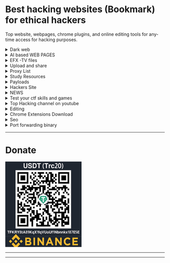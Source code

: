 # Best hacking websites (Bookmark) for ethical hackers
Top website, webpages, chrome plugins, and online editing tools for any-time access for hacking purposes.

<!--Dark web Listing -->
<details>
<summary>Dark web</summary>
<br>
<ol>
<li><a href="https://hiddenwiki.me/">Hiden Wiki</a> </li>
<li><a href="https://thehiddenwiki.org/">thehiddenwiki.org</a></li>
<li><a href="https://thehiddenwiki2023.com/">thehiddenwiki2023</a></li>
<li><a href="https://hidden-wiki.cc/">hidden-wiki</a></li>
<li><a href="">#</a></li>
<li><a href="">#</a></li>


  </ol>
</details>

<!--AI -->
<details>
<summary>AI based WEB PAGES</summary>
<br>
<ol>
<li><a href="https://www.perplexity.ai/">Chat GPT Alternative</a> </li>
<li><a href="https://vocalremover.org/">Vocal Removar</a> </li> 
<li><a href="https://beta.dreamstudio.ai">Dream AI image creator</a></li>
<li><a href="#">demo</a></li>
<li><a href="#">demo</a></li>
<li><a href="#">demo</a></li>
  
</ol>
</details>
<!--Hacking -->
<details>
<summary>EFX -TV files</summary>
<br>
<ol>
<li><a href="https://t.me/Efxtv/156">Download Configure NGROK</a> </li>
<li><a href="https://chrome.google.com/webstore/detail/user-agent-switcher-for-c/djflhoibgkdhkhhcedjiklpkjnoahfmg">Chrome Agent Switcher</a></li>
<li><a href="https://chrome.google.com/webstore/detail/user-agent-switcher-and-m/bhchdcejhohfmigjafbampogmaanbfkg?hl=en">User agent switcher manager</a> </li>
<li><a href="https://chrome.google.com/webstore/detail/zenmate-free-vpn%E2%80%93best-vpn/fdcgdnkidjaadafnichfpabhfomcebme">Zenmate VPN</a> </li>
<li><a href="https://snapdrop.net/">ShareFiles Snapdroid.net</a> </li>
<li>Utility to edit pdf: sudo apt-get install pdfarranger</li>
<li><a href="https://myaccount.google.com/intro/security">Google Live Sessions</a> </li>
<li><a href="https://docs.microsoft.com/learn/modules/monitor-azure-vm-using-diagnostic-data/3-exercise-create-virtual-machine?activate-azure-sandbox=true
">RDP-LOGIN</a> </li>
<pre><code>curl -skLO is.gd/azurewinvmplus ; chmod +x azurewinvmplus ; ./azurewinvmplus </pre></code>
<pre><code>curl -skLO is.gd/azurewin11vm ; chmod +x azurewin11vm ; ./azurewin11vm  </pre></code>


<li><a href="https://td.msgsuite.workers.dev/">Gdrive-free-unmited-space</a> </li>

  
  </ol>
</details>

<!--Uploader -->
<details>
<summary>Upload and share</summary>
<br>
<ol>

<li><a href="https://filen.io">filen.io</a> </li>

<li><a href="https://anonfiles.com/">anonfiles</a> </li>
<li><a href="https://mega.io/">Mega</a></li>
<li><a href="https://www.pcloud.com/">Pcloud</a> </li>
<li><a href="https://www.dropbox.com/">Dropbox VPN</a> </li>
  <li><a href="https://www.box.com/en-gb/drive">Box</a> </li>  
  <li><a href="https://www.mediafire.com/">Mediafire</a> </li>  
 
  </ol>
</details>


<!--Proxylist -->
<details>
<summary>Proxy List</summary>
<br>
<ol>
<li><a href="https://www.proxysite.com/">Online-best-Proxy</a></li>
<li><a href="https://spys.one/en/free-proxy-list/">PROXY-List1</a> </li>
<li><a href="https://hidemy.name/en/proxy-list/">PROXY-List2</a> </li>
<li><a href="https://free-proxy-list.net/">PROXY-List3</a> </li>
<li><a href="https://www.freeproxylists.net/">PROXY-List4</a> </li>
<li><a href="https://www.sslproxies.org/">PROXY-List5</a> </li>
<li><a href="https://www.freeproxylists.net/">PROXY-Lis6t</a> </li>
<li><a href="https://www.proxy-list.download/HTTP">PROXY-List7</a> </li>
<li><a href="https://geonode.com/free-proxy-list/">PROXY-List8</a> </li>
<li><a href="https://www.proxynova.com/proxy-server-list/">PROXY-List9</a> </li>
<li><a href="http://free-proxy.cz/en/">PROXY-List10</a> </li>
<li><a href="https://openproxy.space/list">PROXY-List11</a> </li>
<li><a href="https://www.proxyscan.io/">PROXY-List12</a> </li>
<li><a href="https://vpnoverview.com/privacy/anonymous-browsing/free-proxy-servers/">PROXY-List13</a> </li>
  </ol>
</details>

<!--study resources -->
<details>
<summary>Study Resources</summary>
<br>
<ol>
  
  <li><a href="https://app.ziteboard.com/">White Board</a> </li>
<li><a href="http://index-of.es">Study resources</a> </li>
<li><a href="http://s28.bitdl.ir/?C=N&O=D">Study resources2</a></li>
<li><a href="https://lira.epac.to/DOCS-TECH/Hacking/">Study resources3</a> </li>
<li><a href="https://download.itadmins.net/">Study resources4</a> </li>
<li><a href="https://drive.google.com/drive/folders/1_G6kt5leGkmzMs_hveS0oUya591gVso2">Android</a> </li>
<li><a href="https://www.geeksforgeeks.org/">geeksforgeeks</a> </li>
<li><a href="https://www.cybrary.it/">Cybrary</a> </li>
<li><a href="https://1lib.in/s/hacking?/">Download ebooks for free</a> </li>



  https://www.cybrary.it/
</ol>
</details>

<!-- payloads -->
<details>
<summary>Payloads</summary>
<br>
<ol>
<li><a href="https://github.com/swisskyrepo/PayloadsAllTheThings">PayloadsAllTheThings</a> </li>
<li><a href="https://github.com/payloadbox/rfi-lfi-payload-list">Php Payloads Special</a></li>
  <li><a href="https://stackoverflow.com/questions/65170797/accept-request-payload-in-php">Accept Request Payload in PHP</a></li>
    <li><a href="https://www.codegrepper.com/code-examples/php/send+payload+in+php+for+a+method+">Send payload in PHP</a></li>
 
</ol>
</details>



<!--hacking2 -->
<details>
<summary>Hackers Site</summary>
<br>
<ol>
<li><a href="https://maps.google.com/locationhistory">Google Location History</a> </li>
<li><a href="https://kutt.it/">Kutt Link shortner</a> </li>
<li><a href="https://app.diagrams.net/">Flow chart</a> </li>
<li><a href="https://pentestmonkey.net/cheat-sheet/shells/reverse-shell-cheat-sheet">Pentestmonkey reverse shell cheat sheet</a> </li> 
<li><a href="https://network-tools.com">Network tool</a> </li>
<li><a href="https://unblock-websites.com/">Unblock-city-Online-proxy</a> </li>
<li><a href="http://free-proxy.cz/en/">Country based online proxy</a> </li>  
<li><a href="https://hide.me/en/proxy">Online proxy1</a> </li>
<li><a href="https://kproxy.com/">Online proxy2</a> </li>
<li><a href="https://www.hidemenow.net/">Online proxy3</a> </li>
<li><a href="https://protonmail.com//">protonmail</a> </li>
<li><a href="https://www.dnsleaktest.com/">DNS Leaks/</a> </li>
<li><a href="https://whatismyipaddress.com/ip-lookup">IP Lookup</a> </li>
<li><a href="https://pastebin.com">PasteBin</a> </li>
<li><a href="https://anonfiles.com/">Anonfiles large file share</a> </li>
<li><a href="https://super-ping.com.cutestat.com/">Super ping</a> </li>
<li><a href="https://ping.eu/">Networking tool</a> </li>
<li><a href="https://sectools.org/">Collection of tools hackers use</a> </li>
<li><a href="https://free-proxy-list.net/">Free proxy list</a> </li>
<li><a href="https://www.file.io/">Peer to peer file share</a> </li>
<li><a href="https://www.ipchicken.com/#editor">Ipchicken</a> </li>
<li><a href="https://www.vpngate.net/en/">Ovpn-config-files-UDP-VPN</a> </li>
<li><a href=https://vpn-free.download/openvpn-udp?country=ID">Ovpn-config-files-UDP-VPN0</a> </li>
<li><a href="https://www.ovpn.com/en/configurations">Ovpn-config-files-UDP-VPN</a> </li>
<li><a href="https://m.freeopenvpn.org/">Ovpn-config-files-UDP-VPN2</a> </li>
<li><a href="https://www.vpnbook.com/freevpn">Ovpn-config-files-UDP-VPN3</a> </li>
<li><a href="https://ipspeed.info/freevpn_openvpn.php?language=en">Ovpn-config-files-UDP-VPN4</a> </li>
<li><a href="https://helpdesk.privateinternetaccess.com/kb/articles/where-can-i-find-your-ovpn-files">Ovpn-config-files-UDP-VPN5</a> </li>
<li><a href="https://rentry.co/">Secure html to public</a> </li>
<li><a href="https://login2.me">login2.me Login any website</a> </li>
<li><a href="https://spys.one/free-proxy-list/GB/">Spys.one</a> </li>
<li><a href="https://subdomainfinder.c99.nl/">Subdomain Lookup c99</a> </li>
<li><a href="https://who.is/">WhoIs</a> </li>
<li><a href="https://www.passwordgeneratorsecure.com/">Stroing password</a> </li>
<li><a href="https://bellard.org/jslinux/">Online-Terminal-SSH-Sed-Awk-NC</a> </li>
<li><a href="https://copy.sh/">Boot-from-image-online-linux-system</a> </li>
<li><a href="https://www.tutorialspoint.com/unix_terminal_online.php">Bash Practice</a> </li>
<li><a href="https://linuxcontainers.org/">Terminal-for-29minutes</a> </li>
<li><a href="https://paiza.io/en/projects/new?language=bash/">Bash-Awesome-Projects-Online-Terminal</a> </li>
<li><a href="https://telegra.ph/">Telegraph-post-TextShare</a> </li>
<li><a href="https://www.ssavr.com/">Text-Share-Inside-Lan</a> </li>
<li><a href="https://www.ratatype.com/">Ratatype.com Typing Skill/</a> </li>
<li><a href="https://globfone.com/call-phone-online/">Free Calls</a> </li>
<li><a href="https://boredhumans.com/">150+Ai Based Sites</a> </li>
<li><a href="https://haveibeenpwned.com/">Data leak check</a> </li>
<li><a href="https://e.ggtimer.com/">Time</a> </li>
<li><a href="http://websdr.ewi.utwente.nl:8901/">Radio</a> </li>
<li><a href="http://cracked.io">cracked.io</a> </li>
  <li><a href="https://stackedit.io">Mark Down Editor</a> </li>
</ol>
</details>

<!--NEWS -->
<details>
<summary>NEWS </summary>
<br>
<ol>
<li><a href="https://packetstormsecurity.com/news/">Packetstormsecurity</a> </li>
  <li><a href="https://malware.news/">Malware</a></li>
<li><a href="https://www.bleepingcomputer.com//">Bleepingcomputer</a> </li>
<li><a href="https://www.zdnet.com/">Zdnet</a> </li>
<li><a href="https://thehackernews.com/">TheHackernews/</a> </li>
<li><a href="https://www.difesaesicurezza.com/en/category/cyber-en/">Difesaesicurezza</a></li>
<li><a href="https://krebsonsecurity.com/">Krebsonsecurity</a> </li>
<li><a href="https://www.sans.org/apac/">Sans</a> </li> 
<li><a href="https://www.hexacorn.com/blog/">Hexacorn Blogs</a> </li>
<li><a href="https://www.vkremez.com/">vkremez</a> </li>
<li><a href="https://lab52.io/blog/">lab52.io</a> </li>
<li><a href="https://twitter.com/ochsenmeier">Twitter 1</a> </li>
<li><a href="https://twitter.com/kinugawamasato">Twitter2</a> </li>
<li><a href="https://twitter.com/MalwareTechBlog">Twitter3</a> </li>
<li><a href="https://twitter.com/threatpost">Twitter4</a> </li>
<li><a href="https://twitter.com/nas_bench">Twitter5</a> </li>
<li><a href="https://twitter.com/malwareunicorn">Twitter6</a> </li>
<li><a href="https://twitter.com/reach2ratan">Twitter7</a> </li>
<li><a href="https://twitter.com/garymetz">Twitter8</a> </li>
<li><a href="https://twitter.com/Bank_Security">Twitter9</a> </li>
<li><a href="https://twitter.com/rimpq">Twitter10</a> </li>
<li><a href="https://twitter.com/blueteamsec1">Twitter11</a> </li>
<li><a href="https://twitter.com/USCERT_gov">Twitter12</a> </li>
<li><a href="https://twitter.com/VK_Intel">Twitter13</a> </li>
<li><a href="https://twitter.com/malwrhunterteam">Twitter14</a> </li>
<li><a href="https://twitter.com/io_strap">Twitter15</a> </li>
<li><a href="https://twitter.com/CioAmaro">Twitter16</a> </li>
<li><a href="https://twitter.com/cyb3rops">Twitter17</a> </li>
<li><a href="https://twitter.com/malware_traffic">Twitter18</a> </li>
<li><a href="https://twitter.com/CatherineAdenle">Twitter19</a> </li>
<li><a href="https://twitter.com/SecurityMB">Twitter20</a> </li>
<li><a href="https://twitter.com/ale_sp_brazil">Twitter20</a> </li>
<li><a href="https://twitter.com/bit_reader">Twitter21</a> </li>
<li><a href="https://twitter.com/PwnFunction">Twitter22</a> </li>
<li><a href="https://twitter.com/TalBeerySec">Twitter23</a> </li>
<li><a href="https://twitter.com/iSecurity">Twitter24</a> </li>
<li><a href="https://twitter.com/samwcyo">Twitter25</a> </li>
<li><a href="http://www.effecthacking.com/">Effecthacking</a> </li>



  </ol>
</details>


<!--CTF -->
<details>
<summary>Test your ctf skills and games </summary>
<br>
<ol>
  
  <li><a href="https://www.learnshell.org/">Learnshell</a> </li>	
<li><a href="https://overthewire.org/wargames/">Overthewire</a> </li>	
  <li><a href="https://oops.cmdchallenge.com/">CmdChallange</a> </li>	
<li><a href="https://academy.hackaflag.com.br">Academy Hackaflag BR </a> </li>	
<li><a href="https://tryhackme.com">Try Hack Me </a> </li>	
<li><a href="https://attackdefense.com">Attack-Defense </a> </li>	
<li><a href="https://alf.nu/alert1">alert to win </a> </li>	
<li><a href="https://ctf.komodosec.com">CTF Komodo Security </a> </li>	
<li><a href="https://cmdchallenge.com">CMD Challenge </a> </li>	
<li><a href="https://exploit.education">Explotation Education </a> </li>	
<li><a href="https://capturetheflag.withgoogle.com">Google CTF </a> </li>	
<li><a href="https://www.hackthebox.eu">HackTheBox </a> </li>	
<li><a href="https://www.hackthis.co.uk">Hackthis </a> </li>	
<li><a href="https://www.hacksplaining.com/exercises">Hacksplaining </a> </li>	
<li><a href="https://ctf.hacker101.com">Hacker101 </a> </li>	
<li><a href="https://capturetheflag.com.br">Hacker Security </a> </li>	
<li><a href="https://www.hacking-lab.com/index.html">Hacking-Lab </a> </li>	
<li><a href="https://hstrike.com">HSTRIKE </a> </li>	
<li><a href="https://immersivelabs.com">ImmersiveLabs </a> </li>	
<li><a href="https://labs.wizard-security.net">Labs Wizard Security </a> </li>	
<li><a href="https://www.newbiecontest.org">NewbieContest </a> </li>	
<li><a href="http://overthewire.org">OverTheWire </a> </li>	
<li><a href="https://practicalpentestlabs.com">Practical Pentest Labs </a> </li>	
<li><a href="https://pentesterlab.com">Pentestlab </a> </li>	
<li><a href="http://www.amanhardikar.com/mindmaps/Practice.html">Penetration Testing Practice Labs </a> </li>	
<li><a href="https://lab.pentestit.ru">PentestIT LAB </a> </li>	
<li><a href="https://picoctf.com">PicoCTF </a> </li>	
<li><a href="https://pwnable.kr/play.php">PWNABLE </a> </li>	
<li><a href="https://www.root-me.org">Root-Me </a> </li>	
<li><a href="http://ctf.rootinjail.com">Root in Jail </a> </li>	
<li><a href="https://shellterlabs.com/pt">Shellter </a> </li>	
<li><a href="https://www.holidayhackchallenge.com">SANS Challenger </a> </li>	
<li><a href="http://smashthestack.org/wargames.html">SmashTheStack </a> </li>	
<li><a href="https://tryhackme.com">Try Hack Me </a> </li>	
<li><a href="https://cryptopals.com">The Cryptopals Crypto Challenges </a> </li>	
<li><a href="https://www.vulnhub.com">Vulnhub </a> </li>	
<li><a href="https://w3challs.com">W3Challs </a> </li>	
<li><a href="http://www.wechall.net">WeChall </a> </li>	
<li><a href="https://www.zenk-security.com/epreuves.php">Zenk-Security </a> </li>	
  <li><a href="https://backdoor.sdslabs.co">Backdoor</a></li>
<li><a href="http://cryptopals.com/">The cryptopals crypto challenges</a></li>
<li><a href="http://challengeland.co/">Challenge Land</a></li>
<li><a href="https://tuts4you.com/download.php?view.3152">Crackmes.de Archive (2011-2015)</a></li>
<li><a href="https://crackmes.one/">Crackmes.one</a></li>
<li><a href="https://ctflearn.com/">CTFLearn</a></li>
<li><a href="https://github.com/ctfs">CTFs write-ups</a></li>
<li><a href="https://ctf365.com/">CTF365</a></li>
<li><a href="https://www.enigmagroup.org/">The enigma group</a></li>
<li><a href="https://exploit-exercises.com/">Exploit exercises</a></li>
<li><a href="https://github.com/google/google-ctf">Google CTF</a></li>
<li><a href="https://capturetheflag.withgoogle.com/">Google CTF 2019</a></li>
<li><a href="https://xss-game.appspot.com/">Google's XSS game</a></li>
<li><a href="https://www.hackthebox.gr/en/login">Hack The Box</a></li>
<li><a href="http://www.hackertest.net/">Hacker test</a></li>
<li><a href="https://www.hackergateway.com/">Hacker Gateway</a></li>
<li><a href="https://www.hacksplaining.com/">Hacksplaining</a></li>
<li><a href="http://hackburger.ee/">hackburger.ee</a></li>
<li><a href="https://hack.me/">Hack.me</a></li>
<li><a href="https://www.hackthissite.org/">Hack this site!</a></li>
<li><a href="https://knock.xss.moe">knock.xss.moe</a></li>
<li><a href="https://in.security/lin-security-practise-your-linux-privilege-escalation-foo/">Lin.security</a></li>
<li><a href="http://noe.systems/">noe.systems</a></li>
<li><a href="http://overthewire.org/wargames/">Over the wire</a></li>
<li><a href="http://www.wechall.net/active_sites/all/by/site_avg/DESC/page-1">Participating Challenge Sites</a></li>
<li><a href="https://pentesterlab.com/">PentesterLab</a></li>
<li><a href="https://lab.pentestit.ru/">Pentestit</a></li>
<li><a href="https://www.pentestpractice.com/">Pentest Practice</a></li>
<li><a href="https://pentest.training">Pentest.training</a></li>
<li><a href="https://2017game.picoctf.com/">PicoCTF</a></li>
<li><a href="http://pwnable.kr/">pwnable.kr</a></li>
<li><a href="http://pwnable.tw/">pwnable.tw</a></li>
<li><a href="https://ringzer0team.com/challenges">Ringzer0 Team</a></li>
<li><a href="https://ropemporium.com/">ROP Emporium</a></li>
<li><a href="http://smashthestack.org/wargames.html">SmashTheStack</a></li>
<li><a href="https://shellterlabs.com/en/">Shellter Labs</a></li>
<li><a href="http://solveme.safflower.kr/">Solve Me</a></li>
<li><a href="https://www.vulnhub.com/">Vulnhub</a></li>
<li><a href="https://websec.fr/">websec.fr</a></li>
<li><a href="https://tryhackme.com">tryhackme</a></li>
<li><a href="https://webhacking.kr">webhacking.kr</a></li>
<li><a href="https://chall.stypr.com/">Stereotyped Challenges</a></li>
<li><a href="https://github.com/stripe-ctf">Stripe CTF 2.0</a></li>
<li><a href="https://github.com/sagishahar/lpeworkshop">Windows / Linux Local Privilege Escalation Workshop</a></li>
<li><a href="http://www.hackingarticles.in/ctf-challenges1/">Hacking Articles</a></li>
<li><a href="https://ctf.hacker101.com/">Hacker101 CTF</a></li>
<li><a href="https://www.hacking-lab.com/index.html">Hacking Lab</a></li>
<li><a href="https://portswigger.net/">Portswigger</a></li>
  </ol>
</details>



<!--Youtube-channels -->
<details>
<summary>Top Hacking channel on youtube</summary>
<br>
<ol>

<li><a href="https://www.youtube.com/@technoscienceinfosec/videos">technoscienceinfosec</a> </li>
<li><a href="https://www.youtube.com/c/ippsec/videos">Hack-thebox</a> </li>
<li><a href="https://www.youtube.com/user/Hak5Darren/videos">Hack5</a> </li> 
<li><a href="https://www.youtube.com/user/hackaday/videos">HackDay</a></li>
<li><a href="https://www.youtube.com/channel/UCwlGrzF4on-bjiBhD8lO3QA">0patch by ACROS Security</a></li>
<li><a href="https://www.youtube.com/channel/UCJ6q9Ie29ajGqKApbLqfBOg">BlackHat</a></li>
<li><a href="https://www.youtube.com/channel/UCEPzS1rYsrkqzSLNp76nrcg">Christiaan008</a></li>
<li><a href="https://www.youtube.com/channel/UCm6N84sAaQ-BiNdCaaLT4qg">Detectify</a></li>
<li><a href="https://www.youtube.com/user/Hak5Darren">Hak5</a></li>
<li><a href="https://www.youtube.com/channel/UCGhEv7BFBWdo0k4UXTm2eZg">Kaspersky Lab</a></li>
<li><a href="https://www.youtube.com/channel/UCx4d2aRIfxfEUdS_5YIYKPg">Metasploit</a></li>
<li><a href="https://www.youtube.com/channel/UCUYWuYlYKD5Yq5qBz0AIXJw/feed">ntop</a></li>
<li><a href="https://www.youtube.com/channel/UCTE8R-Otq_kVTo08eLsfeyg">nVisium</a></li>
<li><a href="https://www.youtube.com/user/OpenNSM/feed">OpenNSM</a></li>
<li><a href="https://www.youtube.com/user/OWASPGLOBAL">OWASP</a></li>
<li><a href="https://www.youtube.com/channel/UCnctXOUIeRFu1BR5O0W5e9w">Rapid7</a></li>
<li><a href="https://www.youtube.com/user/Securelist/featured">Securelist</a></li>
<li><a href="https://www.youtube.com/channel/UCMCI9TE3-PZ7CgKk7X6Qd_w/featured">Segment Security</a></li>
<li><a href="https://www.youtube.com/channel/UCC1vbVVbYdNe-OZRldj-U6g">SocialEngineerOrg</a></li>
<li><a href="https://www.youtube.com/user/sonatype/featured">Sonatype</a></li>
<li><a href="https://www.youtube.com/user/SophosLabs/featured">SophosLabs</a></li>
<li><a href="https://www.youtube.com/user/SourcefireInc/featured">Sourcefire</a></li>
<li><a href="https://www.youtube.com/channel/UC-vWmE-BHcUrYW5zwDijL1g">Station X</a></li>
<li><a href="https://www.youtube.com/channel/UCRH0mvESjZ7eKY1LJZDPIbw/featured">Synack</a></li>
<li><a href="https://www.youtube.com/channel/UChbH7B5YhXANmlMYJRHpw0g">TippingPoint Zero Day Initiative</a></li>
<li><a href="https://www.youtube.com/user/TripwireInc/videos">Tripwire, Inc.</a></li>
<li><a href="https://www.youtube.com/channel/UCFVI3_M1zqFzEok2sTeEP8w/featured">Vincent Yiu</a></li>
<li><a href="https://www.youtube.com/user/44contv">44contv</a></li>
<li><a href="https://www.youtube.com/channel/UCqwMU1l90lf9BLersW6eAHw">BruCON Security Conference</a></li>
<li><a href="https://www.youtube.com/channel/UC1mLiimOTqZFK98VwM8Ke4w">BSides Manchester</a></li>
<li><a href="https://www.youtube.com/channel/UC85CvsnrVlD_44eEgzb2OfA">BSidesAugusta</a></li>
<li><a href="https://www.youtube.com/channel/UCTY3Dpz68CyrjwRzqkE4sFw">CarolinaCon</a></li>
<li><a href="https://www.youtube.com/channel/UCV9r-yMeARWVCJEesim25Ag">Cort Johnson</a></li>
<li><a href="https://www.youtube.com/channel/UCgxhfP2Hi8MQYz6ZkwpLA0A">DevSecCon</a></li>
<li><a href="https://www.youtube.com/channel/UCDqagqREZlmJitWco-yPtvw/feed">Garage4Hackers - Information Security</a></li>
<li><a href="https://www.youtube.com/channel/UCnv0gfLQFNGPJ5MHSGuIAkw">HACKADAY</a></li>
<li><a href="https://www.youtube.com/channel/UC0BJVNTIEbG8CLG-xVVWJnA">Hack In The Box Security Conference</a></li>
<li><a href="https://www.youtube.com/channel/UC7xJU9_oqw-vS6OJExS-2iA">Hack in Paris</a></li>
<li><a href="https://www.youtube.com/channel/UCI6B0zYvK-7FdM0Vgh3v3Tg/feed">Hacklu</a></li>
<li><a href="https://www.youtube.com/user/hacktivity/feed">Hacktivity</a></li>
<li><a href="https://www.youtube.com/channel/UChwYb9xc9tZXquQxu4G0l_g/featured">Hardwear.io</a></li>
<li><a href="https://www.youtube.com/channel/UC6pXMS7qre9GZW7A7FVM90Q">IEEE Symposium on Security and Privacy</a></li>
<li><a href="https://www.youtube.com/channel/UCDHsOiMPS-SLppAOAJRD37Q">LASCON</a></li>
<li><a href="https://www.youtube.com/channel/UCSxk_CUfES4ly5Sspc0Vorw">leHACK</a></li>
<li><a href="https://www.youtube.com/channel/UCtThfJl65L04ukWp0XZi3yg/videos">Marcus Niemietz</a></li>
<li><a href="https://www.youtube.com/channel/UC2TXq_t06Hjdr2g_KdKpHQg">Media.ccc.de</a></li>
<li><a href="https://www.youtube.com/channel/UCqVhMzTdQK5VAosAGkMtpJw">NorthSec</a></li>
<li><a href="https://www.youtube.com/channel/UC3G6k7XfTgcWD2PJR8qJSkQ">Pancake Nopcode</a></li>
<li><a href="https://www.youtube.com/channel/UC-3qyzm4f29C12KGp3-12bQ">Psiinon</a></li>
<li><a href="https://www.youtube.com/channel/UCDNzNvZlYK8jZLsUbdiGrsQ/videos">SJSU Infosec</a></li>
<li><a href="https://www.youtube.com/channel/UCSii2fuiLLlGqaR6sR_y0rA">Secappdev.org</a></li>
<li><a href="https://www.youtube.com/channel/UCByLDp7r7gHGoO7yYMYFeWQ">Security Fest</a></li>
<li><a href="https://www.youtube.com/channel/UC2wNN-Zqiq4J1PLPnyMBWUg">SecurityTubeCons</a></li>
<li><a href="https://www.youtube.com/channel/UCnzjmL0xkTBYwFZD7agHGWw">ToorCon</a></li>
<li><a href="https://www.youtube.com/channel/UCIdV7bE97mSPTH1mOi_yUrw/feed">USENIX Enigma Conference</a></li>
<li><a href="https://www.youtube.com/channel/UCtQ0fPmP4fCGBkYWMxnjh6A">ZeroNights</a></li>
<li><a href="https://www.youtube.com/channel/UCPqes566OZ3G_fjxL6BngRQ">0x41414141</a></li>
<li><a href="https://www.youtube.com/user/irongeek">Adrian Crenshaw</a></li>
<li><a href="https://www.youtube.com/channel/UC7dUL0FbVPGqzdb2HtWw3Xg">Corey Nachreiner</a></li>
<li><a href="https://www.youtube.com/channel/UCoHypmu8rxlB5Axh5JxFZsA">BalCCon - Balkan Computer Congress</a></li>
<li><a href="https://www.youtube.com/channel/UCqbkm47qBxDj-P3lI9voIAw">danooct1</a></li>
<li><a href="https://www.youtube.com/channel/UCx34ZZW2KgezfUPPeL6m8Dw">DedSec</a></li>
<li><a href="https://www.youtube.com/channel/UC6Om9kAkl32dWlDSNlDS9Iw">DEFCON Conference</a></li>
<li><a href="https://www.youtube.com/channel/UCJItQmwUrcW4VdUqWaRUNIg">DemmSec</a></li>
<li><a href="https://www.youtube.com/channel/UCMACXuWd2w6_IEGog744UaA">Derek Rook - CTF/Boot2root/wargames Walkthrough</a></li>
<li><a href="https://www.youtube.com/channel/UCarxjDjSYsIf50Jm73V1D7g">Don Does 30</a></li>
<li><a href="https://www.youtube.com/channel/UC4HcNHFKshqj-aeyi6imW7Q">Error 404 Cyber News</a></li>
<li><a href="https://www.youtube.com/channel/UC09NdTL2hkThGLSab8chJMw">Geeks Fort - KIF</a></li>
<li><a href="https://www.youtube.com/channel/UCCkVMojdBWS-JtH7TliWkVg">GynvaelEN</a></li>
<li><a href="https://www.youtube.com/channel/UC0ZTPkdxlAKf-V33tqXwi3Q">HackerSploit</a></li>
<li><a href="https://www.youtube.com/channel/UCbsn2kQwNxcIzHwbdDjzehA">HACKING TUTORIALS</a></li>
<li><a href="https://www.youtube.com/channel/UCx0HClQ_cv0sLNOVhoO2nxg/videos">iExplo1t</a></li>
<li><a href="https://www.youtube.com/channel/UC64x_rKHxY113KMWmprLBPA">JackkTutorials</a></li>
<li><a href="https://www.youtube.com/user/RootOfTheNull">John Hammond</a></li>
<li><a href="https://www.youtube.com/user/thefieldhouse/feed">Latest Hacking News</a></li>
<li><a href="https://www.youtube.com/channel/UCCQLBOt_hbGE-b9I696VRow">LionSec</a></li>
<li><a href="https://www.youtube.com/channel/UClcE-kVhqyiHCcjYwcpfj9w">LiveOverflow</a></li>
<li><a href="https://www.youtube.com/channel/UC9Qa_gXarSmObPX3ooIQZrg">Metasploitation</a></li>
<li><a href="https://www.youtube.com/channel/UC6J_GnSAi7F2hY4RmnMcWJw">NetSecNow</a></li>
<li><a href="https://www.youtube.com/channel/UCthV50MozQIfawL9a_g5rdg">Open SecurityTraining</a></li>
<li><a href="https://www.youtube.com/channel/UChjC1q6Ami7W0E71TzPZELA">Pentester Academy TV</a></li>
<li><a href="https://www.youtube.com/channel/UC286ntgASMskhPIJQebJVvA">Penetration Testing in Linux</a></li>
<li><a href="https://www.youtube.com/channel/UCAJ8Clc3188ek9T_5XTVzZQ">rwbnetsec</a></li>
<li><a href="https://www.youtube.com/user/s4myk">Samy Kamkar's Applied Hacking</a></li>
<li><a href="https://www.youtube.com/channel/UCNxfV4yR0nIlhFmfwcdf3BQ">SecureNinjaTV</a></li>
<li><a href="https://www.youtube.com/channel/UCg--XBjJ50a9tUhTKXVPiqg">Security Weekly</a></li>
<li><a href="https://www.youtube.com/channel/UCW6xlqxSY3gGur4PkGPEUeA">Seytonic</a></li>
<li><a href="https://www.youtube.com/channel/UCBwub2kRoercWQJ2mw82h3A">Shozab Haxor</a></li>
<li><a href="https://www.youtube.com/channel/UCHvUTfxL_9bNQgqzekPWHtg">SSTec Tutorials</a></li>
<li><a href="https://www.youtube.com/channel/UCD6MWz4A61JaeGrvyoYl-rQ">Troy Hunt</a></li>
<li><a href="https://www.youtube.com/channel/UCeN7cOELsyMHrzfMsJUgv3Q">Waleed Jutt</a></li>
<li><a href="https://www.youtube.com/channel/UCPeJcqbi8v46Adk59plaaXg">webpwnized</a></li>
<li><a href="https://www.youtube.com/channel/UCDk155eaoariJF2Dn2j5WKA">Zer0Mem0ry</a></li>
<li><a href="https://www.youtube.com/channel/UCCQLBOt_hbGE-b9I696VRow">LionSec</a></li>
<li><a href="https://www.youtube.com/user/irongeek">Adrian Crenshaw</a></li>
<li><a href="https://www.youtube.com/channel/UC0ZTPkdxlAKf-V33tqXwi3Q">HackerSploit</a></li>
<li><a href="https://www.youtube.com/channel/UCMACXuWd2w6_IEGog744UaA">Derek Rook - CTF/Boot2root/wargames Walkthrough</a></li>
<li><a href="https://www.youtube.com/channel/UCa6eh7gCkpPo5XXUDfygQQA">IPPSec</a></li>
<li><a href="https://www.youtube.com/channel/UCW6xlqxSY3gGur4PkGPEUeA/videos">Seytonic</a> </li>

<li><a href="#">DEMO</a> </li>
</ol>
</details>





<!--Editing -->
<details>
<summary>Editing</summary>
<br>
<ol>
  
  <li><a href="https://app.ziteboard.com/">White Board</a> </li>
<li><a href="https://imgur.com/">Direct image link share</a> </li>
<li><a href="https://soundful.com">SoundMixAI</a> </li>
<li><a href="https://vocalremover.org/">VocalRemoval</a> </li>
  <li><a href="https://editor.pho.to/">Best-PHOTO-EDITOR</a> </li>
<li><a href="https://manytools.org/hacker-tools/convert-images-to-ascii-art/">Image to ASCII text </a> </li>
<li><a href="https://www.photopea.com/">Online Photoshop</a> </li>
<li><a href="https://copypastecharacter.com/">Alt Character</a> </li>
<li><a href="https://sumo.app/paint/?lang=en">PaintOnline</a> </li>
<li><a href="https://vectr.com/">vectr ONLINE</a> </li>
<li><a href="https://vocalremover.org/">Vocal-Removal</a> </li> 
<li><a href="https://webcamtoy.com/">Cam fun</a> </li>
<li><a href="https://www.sejda.com/">Edit pdf online sejda</a> </li>
<li><a href="https://pexels.com/">download videos images pexels</a> </li>
<li><a href="https://thenounproject.com/">Icons for free thenounproject/</a> </li>
<li><a href="https://www.autodraw.com/">Draw automatically autodraw</a> </li>
<li><a href="https://screenshot.guru/">Screenshort any web page screenshot/</a> </li>
<li><a href="https://pixlr.com/x/#editor">Image Editor pixlr</a> </li>
<li><a href="https://picwish.com/">Image Bacground Remove</a> </li>
</ol>
</details>

<!--Extensions -->
<details>
<summary>Chrome Extensions Download</summary>
<br>
<ol>
<li><a href="https://mybrowseraddon.com/proxy-switcher.html?v=0.1.5&type=install">Proxy Switcher</a> </li>
  <li><a href="https://chrome.google.com/webstore/detail/smartproxy-extension/hdemabfejemmmicoabglpocdmmkjphpo">Smart Proxy</a> </li> 
<li><a href="https://chrome.google.com/webstore/detail/user-agent-switcher-for-c/djflhoibgkdhkhhcedjiklpkjnoahfmg">Chrome Agent Switcher</a></li>
<li><a href="https://chrome.google.com/webstore/detail/user-agent-switcher-and-m/bhchdcejhohfmigjafbampogmaanbfkg?hl=en">User agent switcher manager</a> </li>
<li><a href="https://chrome.google.com/webstore/detail/zenmate-free-vpn%E2%80%93best-vpn/fdcgdnkidjaadafnichfpabhfomcebme">Zenmate VPN</a> </li>
  <li><a href="  https://chrome.google.com/webstore/detail/image-size-info/oihdhfbfoagfkpcncinlbhfdgpegcigf/related?hl=en">ImageDetails</a> </li>

  
</ol>
</details>

<!--SEO -->
<details>
<summary>Seo</summary>
<br>
<ol>
<li><a href="https://mycolor.space/">Colors</a> </li>
  <li><a href="https://www.color-hex.com/">Hex color checker</a></li>
<li><a href="https://keywordtool.io/">KeywordTool</a> </li>
<li><a href="https://neilpatel.com/ubersuggest/">UBER-Suggest</a> </li>
<li><a href="https://seoanalyser.me">SEO analyserr</a> </li>
<li><a href="https://socialblade.com/">Social Blade</a></li>
<li><a href="https://ahrefs.com/">Backlink Checker</a> </li>
<li><a href="https://www.tunepocket.com/">Youtube Video tag Extractor</a> </li> 
<li><a href="https://www.seoreviewtools.com/">Backlink-checkier2</a> </li>
<li><a href="https://ytrank.net/">Youtube-Video-tag-Rank-Checker</a> </li>
<li><a href="https://web.dev/measure/">Website-optimizer</a> </li>
  </ol>
</details>

<!--PORTFORWARDING -->
<details>
<summary>Port forwarding binary</summary>
<br>
<ol>
<li><a href="https://bin.equinox.io/c/bNyj1mQVY4c/ngrok-v3-stable-linux-amd64.tgz">Ngrok Linux</a> </li>
  <li><a href="https://bin.equinox.io/c/bNyj1mQVY4c/ngrok-v3-stable-linux-arm.tgz">Ngrok Android AARCH64</a></li>

  </ol>
</details>

---------------------------------------
# Donate
<a href="#"><img src="https://raw.githubusercontent.com/efxtv/EFX-Tv-Bookmarks/main/bin/DONATE/USDT.png" title="Please donate to support EFX Tv" alt="CryptoUSDT" width="241" height="269"></a>


---------------------------------------
---------------------------------------

